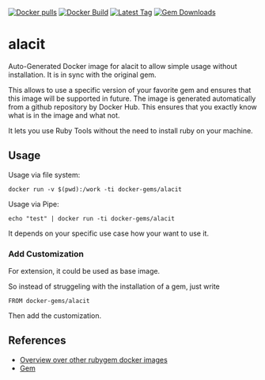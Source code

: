 [![Docker pulls](https://img.shields.io/docker/pulls/rubygem/alacit.svg)](https://hub.docker.com/r/rubygem/alacit/)
[![Docker Build](https://img.shields.io/docker/automated/rubygem/alacit.svg)](https://hub.docker.com/r/rubygem/alacit/)
[![Latest Tag](https://img.shields.io/github/tag/docker-rubygem/alacit.svg)](https://hub.docker.com/r/rubygem/alacit/)
[![Gem Downloads](https://img.shields.io/gem/dt/alacit.svg)](https://rubygems.org/gems/alacit/)
# alacit

Auto-Generated Docker image for alacit to allow simple usage without installation.
It is in sync with the original gem.

This allows to use a specific version of your favorite gem and ensures that this image will be supported in future.
The image is generated automatically from a github repository by Docker Hub.
This ensures that you exactly know what is in the image and what not.

It lets you use Ruby Tools without the need to install ruby on your machine.

## Usage

Usage via file system:

`docker run -v $(pwd):/work -ti docker-gems/alacit`

Usage via Pipe:

`echo "test" | docker run -ti docker-gems/alacit`

It depends on your specific use case how your want to use it.

### Add Customization

For extension, it could be used as base image.

So instead of struggeling with the installation of a gem, just write

`FROM docker-gems/alacit`

Then add the customization.

## References

 - [Overview over other rubygem docker images](https://github.com/thinkbot/docker-rubygem)
 - [Gem](https://rubygems.org/gems/alacit/)
